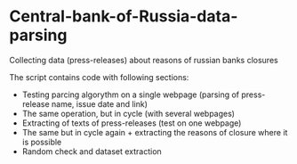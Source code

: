 # Central-bank-of-Russia-data-parsing
Collecting data (press-releases) about reasons of russian banks closures

The script contains code with following sections:
- Testing parcing algorythm on a single webpage (parsing of press-release name, issue date and link)
- The same operation, but in cycle (with several webpages)
- Extracting of texts of press-releases (test on one webpage)
- The same but in cycle again + extracting the reasons of closure where it is possible
- Random check and dataset extraction
